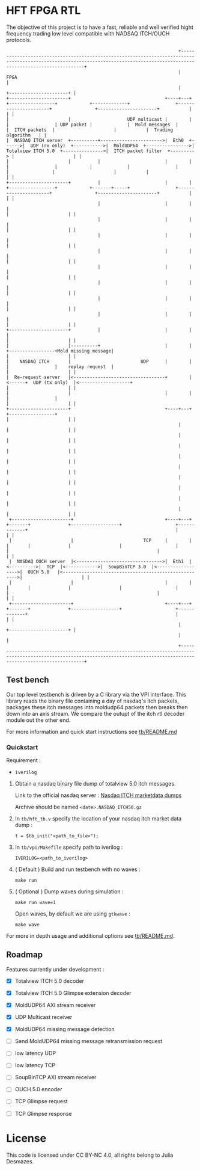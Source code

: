 # HFT FPGA RTL

The objective of this project is to have a fast, reliable and well verified hight frequency
trading low level compatible with NADSAQ ITCH/OUCH protocols.

```
                                                                +------------------------------------------------------------------------------------------------------------------------------------------------------------------------------+
                                                                |                                                                                     FPGA                                                                                     |
                                                                |                                                                                                                                                     +----------------------+ |
+----------------------+                                   +----+---+       +-----------------+            +-------------+                 +----------------------+                +----------------------+           |                      | |
|                      |                     UDP multicast |        |       |                 | UDP packet |             |  Mold messages  |                      |  ITCH packets  |                      |           |  Trading algorithm   | |
|  NASDAQ ITCH server  +----------+----------------------->|  Eth0  +------>|  UDP (rx only)  +----------->|  MoldUDP64  +---------------->|  Totalview ITCH 5.0  +--------------->|  ITCH packet filter  +---------> |                      | |
|                      |          |                        |        |       |                 |            |             |                 |                      |                |                      |           |                      | |
+----------------------+          |                        |        |       +-----------------+            +-------+-----+                 +----------------------+                +----------------------+           |                      | |
                                  |                        |        |                                              |                                                                                                  |                      | |
                                  |                        |        |                                              |                                                                                                  |                      | |
                                  |                        |        |                                              |                                                                                                  |                      | |
                                  |                        |        |                                              |                                                                                                  |                      | |
                                  |                        |        |                                              |                                                                                                  |                      | |
                                  |                        |        |                                              |                                                                                                  |                      | |
                                  |                        |        |                                              |                                                                                                  |                      | |
                                  |                        |        |                                              |                                                                                                  |                      | |
+----------------------+          |                        |        |                                              |                                                                                                  |                      | |
|                      |----------+                        |        |       +-----------------+Mold missing message|                                                                                                  |                      | |
|    NASDAQ ITCH       |                          UDP      |        |       |                 |    replay request  |                                                                                                  |                      | |
|  Re-request server   |<----------------------------------+        |<------+  UDP (tx only)  |<-------------------+                                                                                                  |                      | |
|                      |                                   |        |       |                 |                                                                                                                       |                      | |
+----------------------+                                   +----+---+       +-----------------+                                                                                                                       |                      | |
                                                                |                                                                                                                                                     |                      | |
                                                                |                                                                                                                                                     |                      | |
                                                                |                                                                                                                                                     |                      | |
                                                                |                                                                                                                                                     |                      | |
                                                                |                                                                                                                                                     |                      | |
                                                                |                                                                                                                                                     |                      | |
                                                                |                                                                                                                                                     |                      | |
                                                                |                                                                                                                                                     |                      | |
                                                                |                                                                                                                                                     |                      | |
 +----------------------+                                  +----+---+            +-------+              +------------------+                    +-------------+                                                       |                      | |
 |                      |                          TCP     |        |            |       |              |                  |                    |             |                                                       |                      | |
 |  NASDAQ OUCH server  |<-------------------------------->|  Eth1  |<---------->|  TCP  |<------------>|  SoupBinTCP 3.0  |<------------------>|  OUCH 5.0   |<----------------------------------------------------->|                      | |
 |                      |                                  |        |            |       |              |                  |                    |             |                                                       |                      | |
 +----------------------+                                  +----+---+            +-------+              +------------------+                    +-------------+                                                       |                      | |
                                                                |                                                                                                                                                     +----------------------+ |
                                                                |                                                                                                                                                                              |
                                                                +------------------------------------------------------------------------------------------------------------------------------------------------------------------------------+
```
## Test bench

Our top level testbench is driven by a C library via the VPI interface.
This library reads the binary file containing a day of nasdaq's itch packets, packages these
itch messages into moldudp64 packets then breaks then down into an axis stream.
We compare the outupt of the itch rtl decoder module out the other end.

For more information and quick start instructions see [tb/README.md](tb/README.md)

### Quickstart

Requirement :
- `iverilog` 

1. Obtain a nasdaq binary file dump of totalview 5.0 itch messages.
    
    Link to the official nasdaq server : [Nasdaq ITCH marketdata dumps](https://emi.nasdaq.com/ITCH/Nasdaq%20ITCH/) 
    
    Archive should be named `<date>.NASDAQ_ITCH50.gz` 

2. In `tb/hft_tb.v` specify the location of your nasdaq itch market data dump :
    ```
    t = $tb_init("<path_to_file>");
    ```

3. In `tb/vpi/Makefile` specify path to iverilog :
    ```
    IVERILOG=<path_to_iverilog>
    ```

4. ( Default ) Build and run testbench with no waves :
    ```
    make run
    ```

4. ( Optional ) Dump waves during simulation :
    ```
    make run wave=1
    ```
    Open waves, by default we are using `gtkwave` :
    ```
    make wave
    ```
 
For more in depth usage and additional options see [tb/README.md](tb/README.md).

## Roadmap

Features currently under development :

- [X] Totalview ITCH 5.0 decoder
- [X] Totalview ITCH 5.0 Glimpse extension decoder
- [X] MoldUDP64 AXI stream receiver
- [X] UDP Multicast receiver
- [X] MoldUDP64 missing message detection
- [ ] Send MoldUDP64 missing message retransmission request
- [ ] low latency UDP
- [ ] low latency TCP
- [ ] SoupBinTCP AXI stream receiver
- [ ] OUCH 5.0 encoder
- [ ] TCP Glimpse request
- [ ] TCP Glimpse response



# License

This code is licensed under CC BY-NC 4.0, all rights belong to Julia Desmazes.
